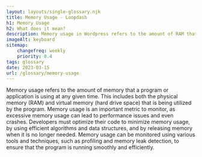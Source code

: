 ```yaml
--- 
layout: layouts/single-glossary.njk
title: Memory Usage - Loopdash
h1: Memory Usage
h2: What does it mean?
description: Memory usage in Wordpress refers to the amount of RAM that the platform consumes while running, which can impact website performance and scalability.
imageAlt: keyboard
sitemap:
	changefreq: weekly
	priority: 0.4
tags: glossary
date: 2023-03-15
url: /glossary/memory-usage
---
```


Memory usage refers to the amount of memory that a program or application is using at any given time. This includes both the physical memory (RAM) and virtual memory (hard drive space) that is being utilized by the program. Memory usage is an important metric to monitor, as excessive memory usage can lead to performance issues and even crashes. Developers must optimize their code to minimize memory usage, by using efficient algorithms and data structures, and by releasing memory when it is no longer needed. Memory usage can be monitored using various tools and techniques, such as profiling and memory leak detection, to ensure that the program is running smoothly and efficiently.
